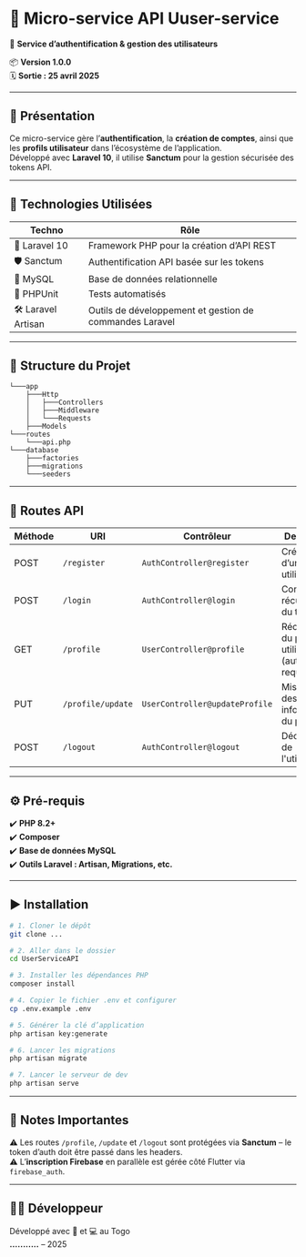 # 👤 Micro-service API Uuser-service

🔐 **Service d’authentification & gestion des utilisateurs**

📦 **Version 1.0.0**  
🗓️ **Sortie : 25 avril 2025**

---

## 🧾 Présentation

Ce micro-service gère l’**authentification**, la **création de comptes**, ainsi que les **profils utilisateur** dans l’écosystème de l’application.  
Développé avec **Laravel 10**, il utilise **Sanctum** pour la gestion sécurisée des tokens API.

---

## 🚀 Technologies Utilisées

| Techno           | Rôle                                                                 |
|------------------|----------------------------------------------------------------------|
| 🧬 Laravel 10     | Framework PHP pour la création d’API REST                           |
| 🛡️ Sanctum       | Authentification API basée sur les tokens                           |
| 💃 MySQL         | Base de données relationnelle                                        |
| 🥪 PHPUnit        | Tests automatisés                                                    |
| 🛠️ Laravel Artisan| Outils de développement et gestion de commandes Laravel             |

---

## 📁 Structure du Projet

```
└───app
    ├───Http
    │   ├───Controllers
    │   ├───Middleware
    │   └───Requests
    ├───Models
└───routes
    └───api.php
└───database
    ├───factories
    ├───migrations
    └───seeders
```

---

## 🔐 Routes API

| Méthode | URI                  | Contrôleur             | Description                                     |
|---------|----------------------|-------------------------|-------------------------------------------------|
| POST    | `/register`          | `AuthController@register` | Création d’un nouvel utilisateur                |
| POST    | `/login`             | `AuthController@login`    | Connexion et récupération du token              |
| GET     | `/profile`           | `UserController@profile`  | Récupération du profil utilisateur (auth requise) |
| PUT     | `/profile/update`    | `UserController@updateProfile` | Mise à jour des informations du profil       |
| POST    | `/logout`            | `AuthController@logout`   | Déconnexion de l'utilisateur                    |

---

## ⚙️ Pré-requis

✔️ **PHP 8.2+**  
✔️ **Composer**  
✔️ **Base de données MySQL**  
✔️ **Outils Laravel : Artisan, Migrations, etc.**

---

## ▶️ Installation

```bash
# 1. Cloner le dépôt
git clone ...

# 2. Aller dans le dossier
cd UserServiceAPI

# 3. Installer les dépendances PHP
composer install

# 4. Copier le fichier .env et configurer
cp .env.example .env

# 5. Générer la clé d’application
php artisan key:generate

# 6. Lancer les migrations
php artisan migrate

# 7. Lancer le serveur de dev
php artisan serve
```

---

## 📝 Notes Importantes

⚠️ Les routes `/profile`, `/update` et `/logout` sont protégées via **Sanctum** – le token d’auth doit être passé dans les headers.  
⚠️ L’**inscription Firebase** en parallèle est gérée côté Flutter via `firebase_auth`.

---

## 👨‍💼 Développeur

Développé avec 🧠 et 💻 au Togo  
**...........** – 2025

